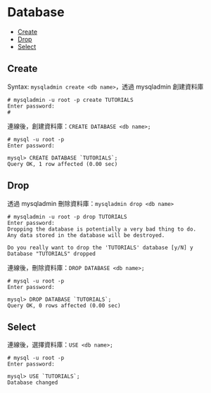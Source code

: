 # Database

- [Create](#Create)
- [Drop](#Drop)
- [Select](#Select)

<a name="Create"></a>
## Create

Syntax: `mysqladmin create <db name>`，透過 mysqladmin 創建資料庫

```
# mysqladmin -u root -p create TUTORIALS
Enter password:
#
```

連線後，創建資料庫：`CREATE DATABASE <db name>;`

```mysql
# mysql -u root -p
Enter password:

mysql> CREATE DATABASE `TUTORIALS`;
Query OK, 1 row affected (0.00 sec)
```

<a name="Drop"></a>
## Drop

透過 mysqladmin 刪除資料庫：`mysqladmin drop <db name>`

```
# mysqladmin -u root -p drop TUTORIALS
Enter password:
Dropping the database is potentially a very bad thing to do.
Any data stored in the database will be destroyed.

Do you really want to drop the 'TUTORIALS' database [y/N] y
Database "TUTORIALS" dropped
```

連線後，刪除資料庫：`DROP DATABASE <db name>;`

```mysql
# mysql -u root -p
Enter password:

mysql> DROP DATABASE `TUTORIALS`;
Query OK, 0 rows affected (0.00 sec)
```

<a name="Select"></a>
## Select

連線後，選擇資料庫：`USE <db name>;`

```mysql
# mysql -u root -p
Enter password:

mysql> USE `TUTORIALS`;
Database changed
```
